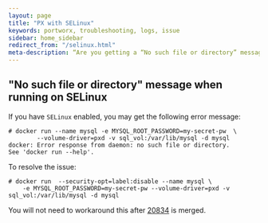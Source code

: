 ```yaml
---
layout: page
title: "PX with SELinux"
keywords: portworx, troubleshooting, logs, issue
sidebar: home_sidebar
redirect_from: "/selinux.html"
meta-description: “Are you getting a “No such file or directory” message when you use SELinux? Portworx has a solution to resolve the issue.”
---
```


## "No such file or directory" message when running on SELinux

If you have `SELinux` enabled, you may get the following error message:
 
```
# docker run --name mysql -e MYSQL_ROOT_PASSWORD=my-secret-pw  \
		--volume-driver=pxd -v sql_vol:/var/lib/mysql -d mysql
docker: Error response from daemon: no such file or directory.
See 'docker run --help'.
```

To resolve the issue:

```
# docker run  --security-opt=label:disable --name mysql \
	-e MYSQL_ROOT_PASSWORD=my-secret-pw --volume-driver=pxd -v sql_vol:/var/lib/mysql -d mysql
```

You will not need to workaround this after [20834](https://github.com/docker/docker/pull/20834) is merged.
